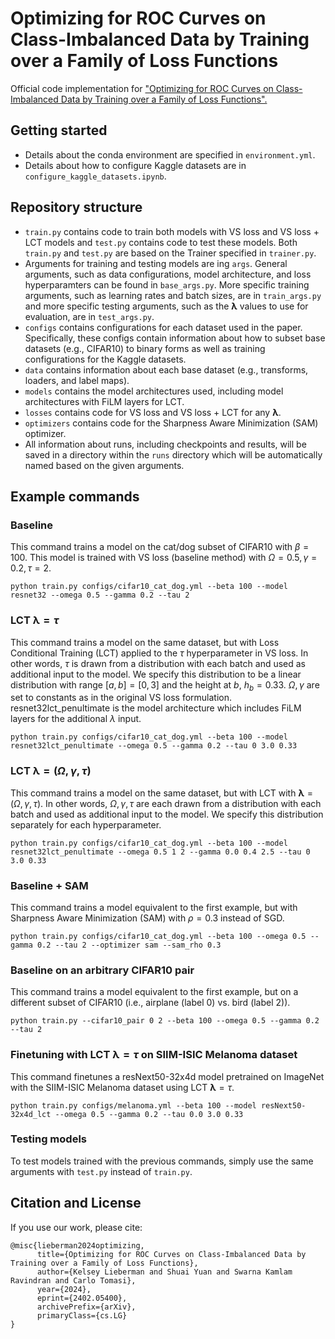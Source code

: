 # Optimizing for ROC Curves on Class-Imbalanced Data by Training over a Family of Loss Functions

Official code implementation for ["Optimizing for ROC Curves on Class-Imbalanced Data by Training over a Family of Loss Functions".](https://arxiv.org/abs/2402.05400)

## Getting started
- Details about the conda environment are specified in `environment.yml`.
- Details about how to configure Kaggle datasets are in `configure_kaggle_datasets.ipynb`.

## Repository structure
- `train.py` contains code to train both models with VS loss and VS loss + LCT models and `test.py` contains code to test these models. Both `train.py` and `test.py` are based on the Trainer specified in `trainer.py`.
- Arguments for training and testing models are ing `args`. General arguments, such as data configurations, model architecture, and loss hyperparamters can be found in ``base_args.py``. More specific training arguments, such as learning rates and batch sizes, are in ``train_args.py`` and more specific testing arguments, such as the $\mathbf{\lambda}$ values to use for evaluation, are in `test_args.py`.
- `configs` contains configurations for each dataset used in the paper. Specifically, these configs contain information about how to subset base datasets (e.g., CIFAR10) to binary forms as well as training configurations for the Kaggle datasets.
- `data` contains information about each base dataset (e.g., transforms, loaders, and label maps).
- `models` contains the model architectures used, including model architectures with FiLM layers for LCT.
- `losses` contains code for VS loss and VS loss + LCT for any $\mathbf{\lambda}$.
- `optimizers` contains code for the Sharpness Aware Minimization (SAM) optimizer.
- All information about runs, including checkpoints and results, will be saved in a directory within the `runs` directory which will be automatically named based on the given arguments.

## Example commands
### Baseline
This command trains a model on the cat/dog subset of CIFAR10 with $\beta=100$. This model is trained with VS loss (baseline method) with $\Omega=0.5, \gamma=0.2, \tau=2$.
```
python train.py configs/cifar10_cat_dog.yml --beta 100 --model resnet32 --omega 0.5 --gamma 0.2 --tau 2
```
### LCT $\mathbf{\lambda}=\tau$
This command trains a model on the same dataset, but with Loss Conditional Training (LCT) applied to the $\tau$ hyperparameter in VS loss. In other words, $\tau$ is drawn from a distribution with each batch and used as additional input to the model. We specify this distribution to be a linear distribution with range $[a,b]=[0,3]$ and the height at $b$, $h_b=0.33$. $\Omega, \gamma$ are set to constants as in the original VS loss formulation. resnet32lct_penultimate is the model architecture which includes FiLM layers for the additional $\lambda$ input.
```
python train.py configs/cifar10_cat_dog.yml --beta 100 --model resnet32lct_penultimate --omega 0.5 --gamma 0.2 --tau 0 3.0 0.33
```
### LCT $\mathbf{\lambda}=(\Omega, \gamma, \tau)$
This command trains a model on the same dataset, but with LCT with $\mathbf{\lambda}=(\Omega, \gamma, \tau)$. In other words, $\Omega, \gamma, \tau$ are each drawn from a distribution with each batch and used as additional input to the model. We specify this distribution separately for each hyperparameter. 
```
python train.py configs/cifar10_cat_dog.yml --beta 100 --model resnet32lct_penultimate --omega 0.5 1 2 --gamma 0.0 0.4 2.5 --tau 0 3.0 0.33
```
### Baseline + SAM
This command trains a model equivalent to the first example, but with Sharpness Aware Minimization (SAM) with $\rho=0.3$ instead of SGD.
```
python train.py configs/cifar10_cat_dog.yml --beta 100 --omega 0.5 --gamma 0.2 --tau 2 --optimizer sam --sam_rho 0.3
```
### Baseline on an arbitrary CIFAR10 pair
This command trains a model equivalent to the first example, but on a different subset of CIFAR10 (i.e., airplane (label 0) vs. bird (label 2)).
```
python train.py --cifar10_pair 0 2 --beta 100 --omega 0.5 --gamma 0.2 --tau 2
```
### Finetuning with LCT $\mathbf{\lambda}=\tau$ on SIIM-ISIC Melanoma dataset 
This command finetunes a resNext50-32x4d model pretrained on ImageNet with the SIIM-ISIC Melanoma dataset using LCT $\mathbf{\lambda}=\tau$.
```
python train.py configs/melanoma.yml --beta 100 --model resNext50-32x4d_lct --omega 0.5 --gamma 0.2 --tau 0.0 3.0 0.33
```
### Testing models
To test models trained with the previous commands, simply use the same arguments with `test.py` instead of `train.py`.


## Citation and License
If you use our work, please cite:
```
@misc{lieberman2024optimizing,
      title={Optimizing for ROC Curves on Class-Imbalanced Data by Training over a Family of Loss Functions}, 
      author={Kelsey Lieberman and Shuai Yuan and Swarna Kamlam Ravindran and Carlo Tomasi},
      year={2024},
      eprint={2402.05400},
      archivePrefix={arXiv},
      primaryClass={cs.LG}
}
``` 